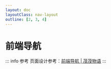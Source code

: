 ```yaml
---
layout: doc
layoutClass: nav-layout
outline: [2, 3, 4]
---
```


<style src="./index.scss"></style>

<script setup>
import NavCardGroup from './components/NavCardGroup.vue'

import { NAV_DATA } from './data'
</script>

# 前端导航

::: info 参考
页面设计参考：[前端导航 | 茂茂物语](https://maomao1996.github.io/vitepress-nav-template/nav/)
:::

<NavCardGroup v-for="{title, items} in NAV_DATA" :title="title" :items="items" />

